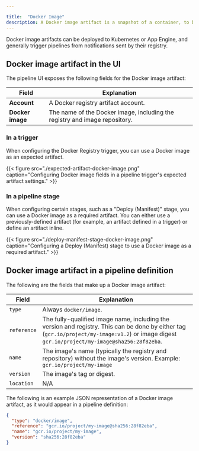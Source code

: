 ```yaml
---

title:  "Docker Image"
description: A Docker image artifact is a snapshot of a container, to be run locally or in the cloud. Docker image artifacts are used as references to images in [registries](https://docs.docker.com/registry/), such as [Google Container Registry](https://cloud.google.com/container-registry/) or [Docker Hub](https://index.docker.io). 
---
```


Docker image artifacts can be deployed to
Kubernetes or App Engine, and generally trigger pipelines from notifications
sent by their registry.

## Docker image artifact in the UI

The pipeline UI exposes the following fields for the Docker image artifact:

<table>
  <thead>
    <tr>
      <th>Field</th>
      <th>Explanation</th>
    </tr>
  </thead>
  <tbody>
    <tr>
      <td><strong>Account</strong></td>
      <td>A Docker registry artifact account.</td>
    </tr>
    <tr>
      <td><strong>Docker image</strong></td>
      <td>The name of the Docker image, including the registry and image repository.</td>
    </tr>
  </tbody>
</table>

### In a trigger

When configuring the Docker Registry trigger, you can use a Docker image as an
expected artifact.

{{< figure src="./expected-artifact-docker-image.png" caption="Configuring Docker image fields in a pipeline trigger's expected artifact settings." >}}

### In a pipeline stage

When configuring certain stages, such as a  "Deploy (Manifest)" stage, you can
use a Docker image as a required artifact. You can either use a
previously-defined artifact (for example, an artifact defined in a trigger) or
define an artifact inline.

{{< figure src="./deploy-manifest-stage-docker-image.png" caption="Configuring a Deploy (Manifest) stage to use a Docker image as a required artifact." >}}

## Docker image artifact in a pipeline definition

The following are the fields that make up a Docker image artifact:

| Field | Explanation |
|-|-----------|
| `type` | Always `docker/image`. |
| `reference` | The fully-qualified image name, including the version and registry. This can be done by either tag (`gcr.io/project/my-image:v1.2`) or image digest `gcr.io/project/my-image@sha256:28f82eba`. |
| `name` | The image's name (typically the registry and repository) without the image's version. Example: `gcr.io/project/my-image` |
| `version` | The image's tag or digest. |
| `location` | N/A |

The following is an example JSON representation of a Docker image artifact, as it
would appear in a pipeline definition:

```json
{
  "type": "docker/image",
  "reference": "gcr.io/project/my-image@sha256:28f82eba",
  "name": "gcr.io/project/my-image",
  "version": "sha256:28f82eba"
}
```
